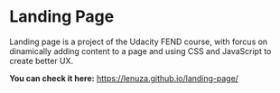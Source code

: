 # Landing Page

Landing page is a project of the Udacity FEND course, with forcus on dinamically adding content to a page and using CSS and JavaScript to create better UX.

__You can check it here:__ https://lenuza.github.io/landing-page/